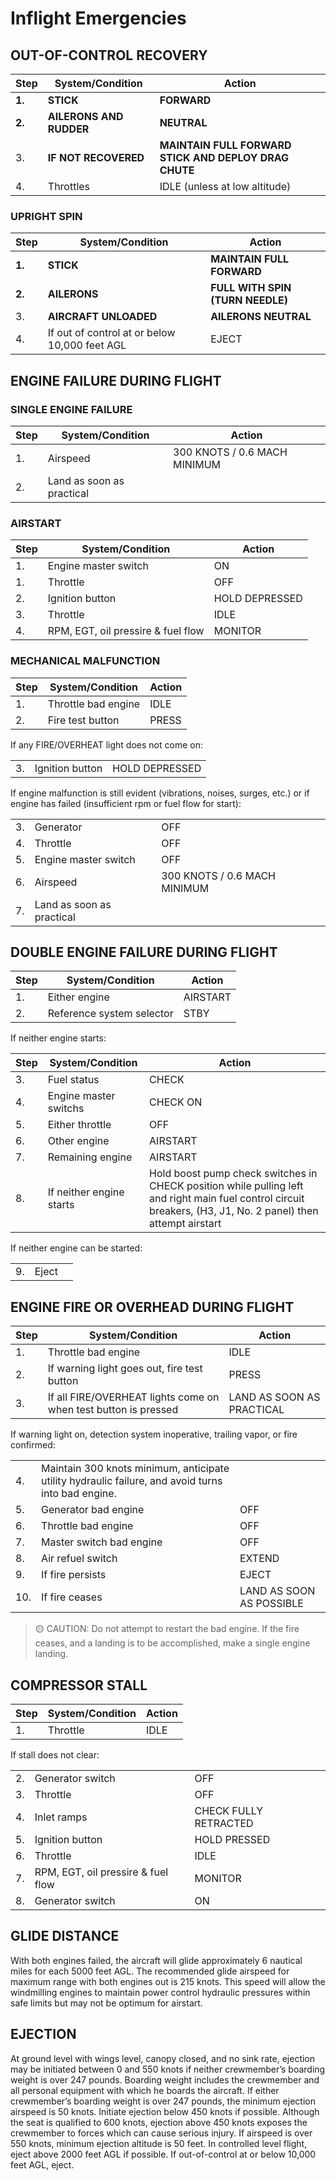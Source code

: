 # Inflight Emergencies

## OUT-OF-CONTROL RECOVERY

| Step   | System/Condition        | Action                                                |
|--------|-------------------------|-------------------------------------------------------|
| **1.** | **STICK**               | **FORWARD**                                           |
| **2.** | **AILERONS AND RUDDER** | **NEUTRAL**                                           |
| 3.     | **IF NOT RECOVERED**    | **MAINTAIN FULL FORWARD STICK AND DEPLOY DRAG CHUTE** |
| 4.     | Throttles               | IDLE (unless at low altitude)                         |

### UPRIGHT SPIN

| Step   | System/Condition                              | Action                           |
|--------|-----------------------------------------------|----------------------------------|
| **1.** | **STICK**                                     | **MAINTAIN FULL FORWARD**        |
| **2.** | **AILERONS**                                  | **FULL WITH SPIN (TURN NEEDLE)** |
| 3.     | **AIRCRAFT UNLOADED**                         | **AILERONS NEUTRAL**             |
| 4.     | If out of control at or below 10,000 feet AGL | EJECT                            |

## ENGINE FAILURE DURING FLIGHT

### SINGLE ENGINE FAILURE

| Step | System/Condition          | Action                       |
|------|---------------------------|------------------------------|
| 1.   | Airspeed                  | 300 KNOTS / 0.6 MACH MINIMUM |
| 2.   | Land as soon as practical |                              |

### AIRSTART

| Step | System/Condition                   | Action         |
|------|------------------------------------|----------------|
| 1.   | Engine master switch               | ON             |
| 1.   | Throttle                           | OFF            |
| 2.   | Ignition button                    | HOLD DEPRESSED |
| 3.   | Throttle                           | IDLE           |
| 4.   | RPM, EGT, oil pressire & fuel flow | MONITOR        |

### MECHANICAL MALFUNCTION

| Step | System/Condition    | Action |
|------|---------------------|--------|
| 1.   | Throttle bad engine | IDLE   |
| 2.   | Fire test button    | PRESS  |

If any FIRE/OVERHEAT light does not come on:

|    |                 |                |
|----|-----------------|----------------|
| 3. | Ignition button | HOLD DEPRESSED |

If engine malfunction is still evident (vibrations,
noises, surges, etc.)
or if engine has failed
(insufficient rpm or fuel flow for start):

|    |                           |                              |
|----|---------------------------|------------------------------|
| 3. | Generator                 | OFF                          |
| 4. | Throttle                  | OFF                          |
| 5. | Engine master switch      | OFF                          |
| 6. | Airspeed                  | 300 KNOTS / 0.6 MACH MINIMUM |
| 7. | Land as soon as practical |                              |

## DOUBLE ENGINE FAILURE DURING FLIGHT

| Step | System/Condition          | Action   |
|------|---------------------------|----------|
| 1.   | Either engine             | AIRSTART |
| 2.   | Reference system selector | STBY     |

If neither engine starts:

| Step | System/Condition         | Action                                                                                                                                                        |
|------|--------------------------|---------------------------------------------------------------------------------------------------------------------------------------------------------------|
| 3.   | Fuel status              | CHECK                                                                                                                                                         |
| 4.   | Engine master switchs    | CHECK ON                                                                                                                                                      |
| 5.   | Either throttle          | OFF                                                                                                                                                           |
| 6.   | Other engine             | AIRSTART                                                                                                                                                      |
| 7.   | Remaining engine         | AIRSTART                                                                                                                                                      |
| 8.   | If neither engine starts | Hold boost pump check switches in CHECK position while pulling left and right main fuel control circuit breakers, (H3, J1, No. 2 panel) then attempt airstart |

If neither engine can be started:

|    |       |    |
|----|-------|----|
| 9. | Eject |    |

## ENGINE FIRE OR OVERHEAD DURING FLIGHT

| Step | System/Condition                                                | Action                    |
|------|-----------------------------------------------------------------|---------------------------|
| 1.   | Throttle bad engine                                             | IDLE                      |
| 2.   | If warning light goes out, fire test button                     | PRESS                     |
| 3.   | If all FIRE/OVERHEAT lights come on when test button is pressed | LAND AS SOON AS PRACTICAL |

If warning light on, detection system inoperative,
trailing vapor, or fire confirmed:

|     |                                                                                                    |                          |
|-----|----------------------------------------------------------------------------------------------------|--------------------------|
| 4.  | Maintain 300 knots minimum, anticipate utility hydraulic failure, and avoid turns into bad engine. |                          |
| 5.  | Generator bad engine                                                                               | OFF                      |
| 6.  | Throttle bad engine                                                                                | OFF                      |
| 7.  | Master switch bad engine                                                                           | OFF                      |
| 8.  | Air refuel switch                                                                                  | EXTEND                   |
| 9.  | If fire persists                                                                                   | EJECT                    |
| 10. | If fire ceases                                                                                     | LAND AS SOON AS POSSIBLE |

> 🟡 CAUTION: Do not attempt to restart the bad engine. If the
> fire ceases, and a landing is to be accomplished,
> make a single engine landing.

## COMPRESSOR STALL

| Step | System/Condition | Action |
|------|------------------|--------|
| 1.   | Throttle         | IDLE   |

If stall does not clear:

|    |                                    |                       |
|----|------------------------------------|-----------------------|
| 2. | Generator switch                   | OFF                   |
| 3. | Throttle                           | OFF                   |
| 4. | Inlet ramps                        | CHECK FULLY RETRACTED |
| 5. | Ignition button                    | HOLD PRESSED          |
| 6. | Throttle                           | IDLE                  |
| 7. | RPM, EGT, oil pressire & fuel flow | MONITOR               |
| 8. | Generator switch                   | ON                    |

## GLIDE DISTANCE

With both engines failed, the aircraft will glide
approximately 6 nautical miles for each 5000 feet AGL.
The recommended glide airspeed for maximum range with
both engines out is 215 knots. This speed will allow the
windmilling engines to maintain power control hydraulic
pressures within safe limits but may not be optimum for
airstart.

## EJECTION

At ground level with wings level, canopy closed, and no
sink rate, ejection may be initiated between 0 and 550
knots if neither crewmember’s boarding weight is over 247
pounds. Boarding weight includes the crewmember and all
personal equipment with which he boards the aircraft. If
either crewmember’s boarding weight is over 247 pounds,
the minimum ejection airspeed is 50 knots. Initiate
ejection below 450 knots if possible. Although the seat is
qualified to 600 knots, ejection above 450 knots exposes the
crewmember to forces which can cause serious injury. If
airspeed is over 550 knots, minimum ejection altitude is 50
feet. In controlled level flight, eject above 2000 feet AGL
if possible. If out-of-control at or below 10,000 feet AGL,
eject.
